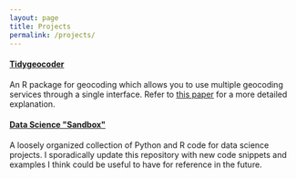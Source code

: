 ```yaml
---
layout: page
title: Projects
permalink: /projects/
---
```


#### [Tidygeocoder](https://jessecambon.github.io/tidygeocoder/)

An R package for geocoding which allows you to use multiple geocoding services through a single interface. Refer to [this paper](https://joss.theoj.org/papers/10.21105/joss.03544) for a more detailed explanation.

#### [Data Science "Sandbox"](https://github.com/jessecambon/Data-Science-Sandbox)

A loosely organized collection of Python and R code for data science projects. I sporadically update this repository with new code snippets and examples I think could be useful to have for reference in the future.